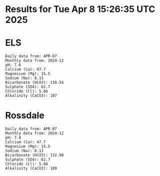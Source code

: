 # Results for Tue Apr  8 15:26:35 UTC 2025
# ELS
```
Daily data from: APR-07
Monthly data from: 2024-12
pH: 7.6
Calcium (Ca): 47.7
Magnesium (Mg): 15.5
Sodium (Na): 8.13
Bicarbonate (HCO3): 130.54
Sulphate (SO4): 62.7
Chloride (Cl): 5.66
Alkalinity (CaCO3): 107
```
# Rossdale
```
Daily data from: APR-07
Monthly data from: 2024-12
pH: 7.8
Calcium (Ca): 47.7
Magnesium (Mg): 15.5
Sodium (Na): 8.13
Bicarbonate (HCO3): 132.98
Sulphate (SO4): 62.7
Chloride (Cl): 5.66
Alkalinity (CaCO3): 109
```
